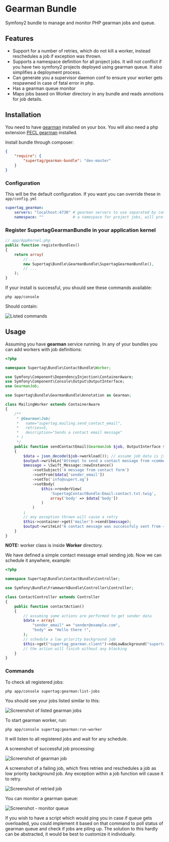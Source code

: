 # Gearman Bundle

Symfony2 bundle to manage and monitor PHP gearman jobs and queue.

## Features

- Support for a number of retries, which do not kill a worker, instead reschedules a job if exception was thrown.
- Supports a namespace definition for all project jobs. It will not conflict if you have two symfony2
projects deployed using gearman queue. It also simplifies a deployment process.
- Can generate you a supervisor daemon conf to ensure your worker gets respawned in case of fatal error in php.
- Has a gearman queue monitor
- Maps jobs based on Worker directory in any bundle and reads annotions for job details.

## Installation

You need to have [gearman](http://gearman.org/) installed on your box. You will also need a php extension
[PECL gearman](http://pecl.php.net/package/gearman) installed.

Install bundle through composer:

``` json
{
    "require": {
        "supertag/gearman-bundle": "dev-master"
    }
}
```

### Configuration

This will be the default configuration. If you want you can override these in `app/config.yml`

```yaml
supertag_gearman:
    servers: "localhost:4730" # gearman servers to use separated by comma, example "localhost:4730,other-domain.com:4730"
    namespace: ""             # a namespace for project jobs, will prefix all job names to prevent conflicts
```

### Register SupertagGearmanBundle in your application kernel

```php
// app/AppKernel.php
public function registerBundles()
{
    return array(
        // ...
        new Supertag\Bundle\GearmanBundle\SupertagGearmanBundle(),
        // ...
    );
}
```

If your install is successful, you should see these commands available:

    php app/console

Should contain:

![Listed commands](https://raw.github.com/supertag/GearmanBundle/master/Resources/screenshots/commands.png)

## Usage

Assuming you have **gearman** service running.
In any of your bundles you can add workers with job definitions:

``` php
<?php

namespace Supertag\Bundle\ContactBundle\Worker;

use Symfony\Component\DependencyInjection\ContainerAware;
use Symfony\Component\Console\Output\OutputInterface;
use GearmanJob;

use Supertag\Bundle\GearmanBundle\Annotation as Gearman;

class MailingWorker extends ContainerAware
{
    /**
     * @Gearman\Job(
     *   name="supertag.mailing.send_contact_email",
     *   retries=5,
     *   description="Sends a contact email message"
     * )
     */
    public function sendContactEmail(GearmanJob $job, OutputInterface $output)
    {
        $data = json_decode($job->workload()); // assume job data is json encoded, can be serialized or be a simple string
        $output->writeLn("Attempt to send a contact message from <comment>{$data['sender_email']}</comment>");
        $message = \Swift_Message::newInstance()
            ->setSubject('A message from contact form')
            ->setFrom($data['sender_email'])
            ->setTo('info@supert.ag')
            ->setBody(
                $this->renderView(
                    'SupertagContactBundle:Email:contact.txt.twig',
                    array('body' => $data['body'])
                )
            )
        ;
        // any exception thrown will cause a retry
        $this->container->get('mailer')->send($message);
        $output->writeLn("A contact message was successfuly sent from <comment>{$data['sender_email']}</comment>");
    }
}
```

**NOTE:** worker class is inside **Worker** directory.

We have defined a simple contact message email sending job. Now we can schedule it anywhere, example:

``` php
<?php

namespace Supertag\Bundle\ContactBundle\Controller;

use Symfony\Bundle\FrameworkBundle\Controller\Controller;

class ContactController extends Controller
{
    public function contactAction()
    {
        // assuming some actions are performed to get sender data
        $data = array(
            "sender_email" => "sender@example.com",
            "body" => "Hello there !",
        );
        // schedule a low priority background job
        $this->get("supertag_gearman.client")->doLowBackground("supertag.mailing.send_contact_email", json_encode($data));
        // the action will finish without any blocking
    }
}
```

### Commands

To check all registered jobs:

    php app/console supertag:gearman:list-jobs

You should see your jobs listed similar to this:

![Screenshot of listed gearman jobs](https://raw.github.com/supertag/GearmanBundle/master/Resources/screenshots/job_list.png)

To start gearman worker, run:

    php app/console supertag:gearman:run-worker

It will listen to all registered jobs and wait for any schedule.

A screenshot of successful job processing:

![Screenshot of gearman job](https://raw.github.com/supertag/GearmanBundle/master/Resources/screenshots/normal_job.png)

A screenshot of a failing job, which fires retries and reschedules a job as low priority background job.
Any exception within a job function will cause it to retry.

![Screenshot of retried job](https://raw.github.com/supertag/GearmanBundle/master/Resources/screenshots/retries.png)

You can monitor a gearman queue:

![Screenshot - monitor queue](https://raw.github.com/supertag/GearmanBundle/master/Resources/screenshots/monitor.png)

If you wish to have a script which would ping you in case if queue gets overloaded, you could implement it based on that
command to poll status of gearman queue and check if jobs are piling up. The solution to this hardly can be abstracted,
it would be best to customize it individually.

